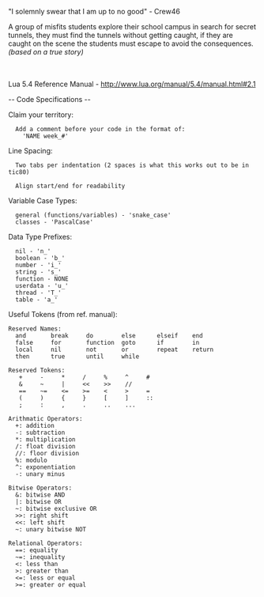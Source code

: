 "I solemnly swear that I am up to no good" - Crew46

A group of misfits students explore their school campus in search for secret tunnels, they must find the tunnels without getting caught, if they are caught on the scene the students must escape to avoid the consequences. *(based on a true story)*



<br><br>
Lua 5.4 Reference Manual - http://www.lua.org/manual/5.4/manual.html#2.1

-- Code Specifications --

Claim your territory:
```
  Add a comment before your code in the format of:
    'NAME week_#'
```
Line Spacing:
```
  Two tabs per indentation (2 spaces is what this works out to be in tic80)
  
  Align start/end for readability
```

Variable Case Types:
```
  general (functions/variables) - 'snake_case'
  classes - 'PascalCase'
```

Data Type Prefixes:
```
  nil - 'n_'
  boolean - 'b_'
  number - 'i_'
  string - 's_'
  function - NONE
  userdata - 'u_'
  thread - 'T_'
  table - 'a_'
```
Useful Tokens (from ref. manual):
```
Reserved Names:
  and       break     do        else      elseif    end
  false     for       function  goto      if        in
  local     nil       not       or        repeat    return
  then      true      until     while

Reserved Tokens:
   +     -     *     /     %     ^     #
   &     ~     |     <<    >>    //
   ==    ~=    <=    >=    <     >     =
   (     )     {     }     [     ]     ::
   ;     :     ,     .     ..    ...
     
Arithmatic Operators:
  +: addition
  -: subtraction
  *: multiplication
  /: float division
  //: floor division
  %: modulo
  ^: exponentiation
  -: unary minus

Bitwise Operators:
  &: bitwise AND
  |: bitwise OR
  ~: bitwise exclusive OR
  >>: right shift
  <<: left shift
  ~: unary bitwise NOT
  
Relational Operators:
  ==: equality
  ~=: inequality
  <: less than
  >: greater than
  <=: less or equal
  >=: greater or equal
  
```


